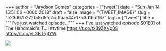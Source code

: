 
+++
author = "Jaydson Gomes"
categories = ["tweet"]
date = "Sun Jan 14 15:51:06 +0000 2018"
draft = false
image = "{TWEET_IMAGE}"
slug = "e23d07b272f58d5fc7ccffaa544e17b3d1bbff67"
tags = ["tweet"]
title = """I've just watched episode..."""
+++
I've just watched episode S01E01 of The Handmaid's T...! #tvtime https://t.co/tx89ZXVp0S https://t.co/yLGBTrgtYW

![](/images/tweet-media/952568766176653314-DTg0PjxX0AAlhgp.jpg)